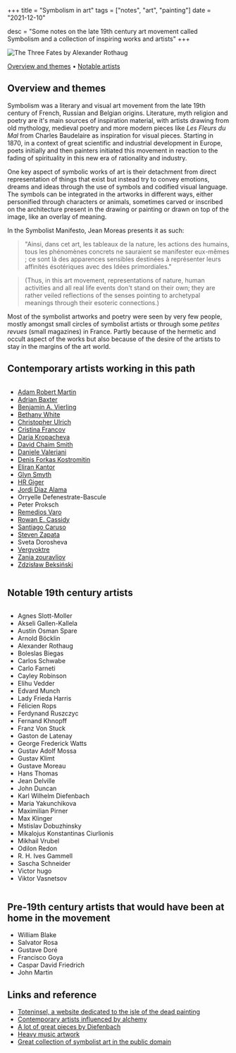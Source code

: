 +++
title = "Symbolism in art"
tags = ["notes", "art", "painting"]
date = "2021-12-10"

desc = "Some notes on the late 19th century art movement called Symbolism and a collection of inspiring works and artists"
+++

![The Three Fates by Alexander Rothaug](/img/illustration/symbolism/three-fates.jpg "The Three Fates by Alexander Rothaug")

<div class="table-of-contents">

[Overview and themes](#overview-and-themes) •
[Notable artists](#notable-artists)

</div>

## Overview and themes

Symbolism was a literary and visual art movement from the late 19th century of French, Russian and Belgian origins. Literature, myth religion and poetry are it's main sources of inspiration material, with artists drawing from old mythology, medieval poetry and more modern pieces like *Les Fleurs du Mal* from Charles Baudelaire as inspiration for visual pieces. Starting in 1870, in a context of great scientific and industrial development in Europe, poets initially and then painters initiated this movement in reaction to the fading of spirituality in this new era of rationality and industry.

One key aspect of symbolic works of art is their detachment from direct representation of things that exist but instead try to convey emotions, dreams and ideas through the use of symbols and codified visual language. The symbols can be integrated in the artworks in different ways, either personified through characters or animals, sometimes carved or inscribed on the architecture present in the drawing or painting or drawn on top of the image, like an overlay of meaning.

In the Symbolist Manifesto, Jean Moreas presents it as such:

>"Ainsi, dans cet art, les tableaux de la nature, les actions des humains, tous les phénomènes concrets ne sauraient se manifester eux-mêmes ; ce sont là des apparences sensibles destinées à représenter leurs affinités ésotériques avec des Idées primordiales."

>(Thus, in this art movement, representations of nature, human activities and all real life events don't stand on their own; they are rather veiled reflections of the senses pointing to archetypal meanings through their esoteric connections.)

Most of the symbolist artworks and poetry were seen by very few people, mostly amongst small circles of symbolist artists or through some *petites revues* (small magazines) in France. Partly because of the hermetic and occult aspect of the works but also because of the desire of the artists to stay in the margins of the art world.

## Contemporary artists working in this path

<div class="columns medium-padding-bottom no-margin-inside">

- [Adam Robert Martin](https://www.instagram.com/art.of.lore/)
- [Adrian Baxter](https://adrianbaxterillustration.bigcartel.com/)
- [Benjamin A. Vierling](https://bvierling.com/)
- [Bethany White](https://www.bethanywhite.co.uk/shop)
- [Christopher Ulrich](https://www.christopherulrich.com/)
- [Cristina Francov](https://cristinafrancov.squarespace.com/digital-art)
- [Daria Kropacheva](https://dariakropacheva.com/)
- [David Chaim Smith](https://www.davidchaimsmith.com/)
- [Daniele Valeriani](https://www.instagram.com/valeriani.art/)
- [Denis Forkas Kostromitin](https://www.denisforkas.com/about)
- [Eliran Kantor](https://www.elirankantor.com/)
- [Glyn Smyth](https://www.stagandserpent.com/)
- [HR Giger](https://www.hrgiger.com/)
- [Jordi Diaz Alama](https://diazalama.com/)
- Orryelle Defenestrate-Bascule
- Peter Proksch
- [Remedios Varo](https://en.wikipedia.org/wiki/Remedios_Varo)
- [Rowan E. Cassidy](https://rowanecassidy.com/)
- [Santiago Caruso](https://santiagocaruso.com.ar/)
- [Steven Zapata](https://www.stevenzapata.com/)
- Sveta Dorosheva
- [Vergvoktre](https://vergvoktre.blogspot.com/)
- [Zania zouravliov](https://thevacvvm.com/collections/vania-zouravliov)
- [Zdzisław Beksiński](https://www.shopbeksinski.com/)

</div>

## Notable 19th century artists

<div class="columns medium-padding-bottom no-margin-inside">

- Agnes Slott-Moller
- Akseli Gallen-Kallela  
- Austin Osman Spare  
- Arnold Böcklin
- Alexander Rothaug
- Boleslas Biegas  
- Carlos Schwabe  
- Carlo Farneti
- Cayley Robinson
- Elihu Vedder
- Edvard Munch  
- Lady Frieda Harris  
- Félicien Rops
- Ferdynand Ruszczyc  
- Fernand Khnopff  
- Franz Von Stuck
- Gaston de Latenay
- George Frederick Watts  
- Gustav Adolf Mossa  
- Gustav Klimt  
- Gustave Moreau  
- Hans Thomas
- Jean Delville
- John Duncan  
- Karl Wilhelm Diefenbach  
- Maria Yakunchikova
- Maximilian Pirner
- Max Klinger
- Mstislav Dobuzhinsky  
- Mikalojus Konstantinas Ciurlionis  
- Mikhail Vrubel
- Odilon Redon  
- R. H. Ives Gammell
- Sascha Schneider
- Victor hugo  
- Viktor Vasnetsov  


</div>

## Pre-19th century artists that would have been at home in the movement

- William Blake
- Salvator Rosa
- Gustave Doré
- Francisco Goya
- Caspar David Friedrich
- John Martin

## Links and reference

- [Toteninsel, a website dedicated to the isle of the dead painting](http://www.toteninsel.net/home.php)
- [Contemporary artists influenced by alchemy](https://www.alchemywebsite.com/contemp_artists.html)
- [A lot of great pieces by Diefenbach](https://www.tuttartpitturasculturapoesiamusica.com/2014/05/Karl-Wilhelm-Diefenbach.html)
- [Heavy music artwork](https://heavymusicartwork.com/)
- [Great collection of symbolist art in the public domain](https://artvee.com/movement/symbolism/)
